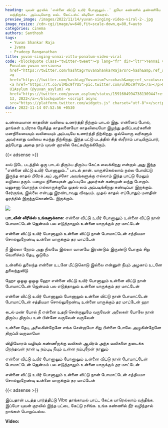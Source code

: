 ```yaml
---
heading: யுவன் குரலில் 'என்னை விட்டு உயிர் போனாலும்..' ஐயோ கண்ணில் தண்ணியே
  வந்திருச்சு. அப்படியொரு லவ். லேட்டஸ்ட் வீடியோ வைரல்.
preview_image: /images/2022/11/14/yuvan-singing-video-viral-2-.jpg
image_resize: /cdn-cgi/image/w=640,fit=scale-down,q=80,f=auto
categories: cinema
authors: Santhosh
tags:
  - Yuvan Shankar Raja
  - Ivana
  - Pradeep Ranganathan
title: yuvan-singing-unnai-vittu-ponalum-video-viral
code: <blockquote class="twitter-tweet"><p lang="fr" dir="ltr">Yennai vitu nee
  Ponalum yuvan version<a
  href="https://twitter.com/hashtag/YuvanShankarRaja?src=hash&amp;ref_src=twsrc%5Etfw">#YuvanShankarRaja</a>
  <a
  href="https://twitter.com/hashtag/Yuvanism?src=hash&amp;ref_src=twsrc%5Etfw">#Yuvanism</a>
  <a href="https://t.co/ulMbc9fYU5">pic.twitter.com/ulMbc9fYU5</a></p>&mdash;
  U1Asylum (@yuvan_asylum) <a
  href="https://twitter.com/yuvan_asylum/status/1591604994738130944?ref_src=twsrc%5Etfw">November
  13, 2022</a></blockquote> <script async
  src="https://platform.twitter.com/widgets.js" charset="utf-8"></script>
date: 2022-11-14 07:52:56 +0530
---
```

உண்மையான காதலின் வலியை உணர்த்தி நிற்கும் பாடல் இது. என்னைப் போல்,  தாங்கள் உயிராக நேசித்த காதலனையோ காதலியையோ இழந்து தவிப்பவர்களின் மனநிலையையும் வலியையும் அப்படியே உணர்த்தி நிற்கிறது. ஒவ்வொரு வரிகளும் அவர்களது வலியை சுமந்து நிற்கிறது. இந்த பட்டு படத்தில் சித் ஸ்ரீராம் பாடியிருப்பார், தற்போது அதை நாம் யுவன் குரலில் கேட்கயிருக்கிறோம்.

{{< adsense >}}

லவ் டுடே படத்தில் ஒரு பாடல் திரும்ப திரும்ப கேட்க வைக்கிறது என்றால் அது இந்த "என்னை விட்டு உயிர் போனாலும்.." பாடல் தான். யாருக்கெல்லாம் நல்ல போயிட்டு இருந்த காதல் பிரேக் அப் ஆச்சோ அவங்களுக்கு எல்லாம் இந்த பாட்டு மேலும் வழியை தரும். பழைய நினைவுகள் அப்படியே அவர்கள் கண்முன் வந்து போகும். மனுசனா பொறந்த எல்லாருக்குமே முதல் லவ் அப்படிங்கிறது கண்டிப்பா இருக்கும். சேர்றாங்க, இல்லை என்பது இரண்டாவது விஷயம். முதல் காதல் எப்போதும் மனதின் ஓரத்தில் இருந்துகொண்டே இருக்கும்.

![](/images/2022/11/14/yuvan-singing-video-viral-1-.jpg)

**பாடலின் லிரிக்ஸ் உங்களுக்காக:**
என்னை விட்டு உயிர் போனாலும்
உன்னை விட்டு நான் போமாட்டேன்
ஜென்மம் பல எடுத்தாலும்
உன்னை யாருக்கும் தர மாட்டேன்

என்னை விட்டு உயிர் போனாலும்
உன்னை விட்டு நான் போமாட்டேன்
சத்தியமா சொல்லுறேண்டி
உன்னை யாருக்கும் தர மாட்டேன்

நீ இல்லா நேரம்
அது நிலவே இல்லா வானமே
இரண்டும் இருண்டு போகும்
சிறு வெளிச்சம் தேடி ஓடுமே

உன்னில் துலைந்த என்னை
உடனே மீட்டுகொடு
இல்லை என்னுள் நீயும்
அழகாய் உடனே துலைந்துவிடு

ஹோ ஓஓஓ ஓஓஓ ஹோ
என்னை விட்டு உயிர் போனாலும்
உன்னை விட்டு நான் போமாட்டேன்
ஜென்மம் பல எடுத்தாலும்
உன்னை யாருக்கும் தர மாட்டேன்

என்னை விட்டு உயிர் போனாலும்
போனாலும்
உன்னை விட்டு நான் போமாட்டேன்
போமாட்டேன்
சத்தியமா சொல்லுறேண்டி
உன்னை யாருக்கும் தர மாட்டேன்
ஹா

கடல் மண் போல் நீ
என்னை உதறி சென்றாலுமே வருவேன்
அலைகள் போலே நான் திரும்ப திரும்ப
உன் பின்னே வருவேன் வருவேன்

உன்னை தேடி அலைகின்றேனே
எங்க சென்றாயோ
சிறு பிள்ளை போலே அழுகின்றேனே
திருப்பி வருவாயோ

விழியோரம் வழியும் கண்ணீருக்கு
வலிகள் ஆயிரம்
அந்த வலிகளை துடைக்க பிறந்தவன் நான் டி
நம்புடி நீயும் உன்ன நம்புறேன் நானும்

என்னை விட்டு உயிர் போனாலும் போனாலும்
உன்னை விட்டு நான் போமாட்டேன் போமாட்டேன்
ஜென்மம் பல எடுத்தாலும்
உன்னை யாருக்கும் தர மாட்டேன்

என்னை விட்டு உயிர் போனாலும்
உன்னை விட்டு நான் போமாட்டேன்
சத்தியமா சொல்லுறேண்டி
உன்னை யாருக்கும் தர மாட்டேன்

{{< adsense >}}

இப்பதான் படத்த பார்த்திட்டு Vibe தாங்காமல் பாட்ட கேட்க யாரெல்லாம் வந்தீங்க. இப்போ யுவன் குரலில் இந்த பட்டை கேட்டு ரசிங்க. உங்க கண்ணில் நீர் வழிந்தால் நாங்கள் பொறுப்பல்ல.

**V﻿ideo:**